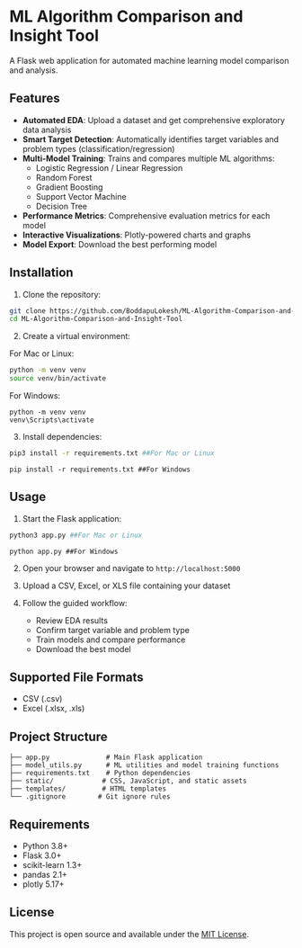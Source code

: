 # ML Algorithm Comparison and Insight Tool

A Flask web application for automated machine learning model comparison and analysis.

## Features

- **Automated EDA**: Upload a dataset and get comprehensive exploratory data analysis
- **Smart Target Detection**: Automatically identifies target variables and problem types (classification/regression)
- **Multi-Model Training**: Trains and compares multiple ML algorithms:
  - Logistic Regression / Linear Regression
  - Random Forest
  - Gradient Boosting
  - Support Vector Machine
  - Decision Tree
- **Performance Metrics**: Comprehensive evaluation metrics for each model
- **Interactive Visualizations**: Plotly-powered charts and graphs
- **Model Export**: Download the best performing model

## Installation

1. Clone the repository:
```bash
git clone https://github.com/BoddapuLokesh/ML-Algorithm-Comparison-and-Insight-Tool.git
cd ML-Algorithm-Comparison-and-Insight-Tool
```

2. Create a virtual environment:

For Mac or Linux:
```bash
python -m venv venv
source venv/bin/activate  
```
For Windows:
```
python -m venv venv
venv\Scripts\activate
```

3. Install dependencies:
```bash
pip3 install -r requirements.txt ##For Mac or Linux
```

```
pip install -r requirements.txt ##For Windows
```

## Usage

1. Start the Flask application:
```bash
python3 app.py ##For Mac or Linux
```
```
python app.py ##For Windows
```

2. Open your browser and navigate to `http://localhost:5000`

3. Upload a CSV, Excel, or XLS file containing your dataset

4. Follow the guided workflow:
   - Review EDA results
   - Confirm target variable and problem type
   - Train models and compare performance
   - Download the best model

## Supported File Formats

- CSV (.csv)
- Excel (.xlsx, .xls)

## Project Structure

```
├── app.py              # Main Flask application
├── model_utils.py      # ML utilities and model training functions
├── requirements.txt    # Python dependencies
├── static/            # CSS, JavaScript, and static assets
├── templates/         # HTML templates
└── .gitignore        # Git ignore rules
```

## Requirements

- Python 3.8+
- Flask 3.0+
- scikit-learn 1.3+
- pandas 2.1+
- plotly 5.17+

## License

This project is open source and available under the [MIT License](LICENSE).
